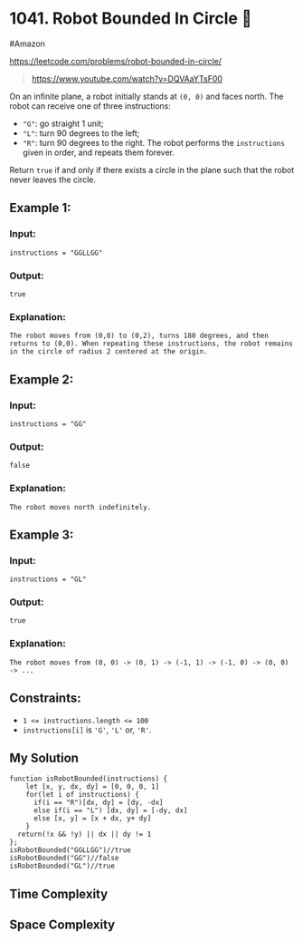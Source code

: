 # 1041. Robot Bounded In Circle 🌴
#Amazon

https://leetcode.com/problems/robot-bounded-in-circle/

> https://www.youtube.com/watch?v=DQVAaYTsF00

On an infinite plane, a robot initially stands at `(0, 0)` and faces north. The robot can receive one of three instructions:

- `"G"`: go straight 1 unit;
- `"L"`: turn 90 degrees to the left;
- `"R"`: turn 90 degrees to the right.
The robot performs the `instructions` given in order, and repeats them forever.

Return `true` if and only if there exists a circle in the plane such that the robot never leaves the circle.
## Example 1:

### Input: 
`instructions = "GGLLGG"`
### Output: 
`true`
### Explanation: 
`The robot moves from (0,0) to (0,2), turns 180 degrees, and then returns to (0,0).
When repeating these instructions, the robot remains in the circle of radius 2 centered at the origin.`

## Example 2:

### Input: 
`instructions = "GG"`
### Output: 
`false`
### Explanation: 
`The robot moves north indefinitely.` 

## Example 3:

### Input: 
`instructions = "GL"`
### Output: 
`true`
### Explanation: 
`The robot moves from (0, 0) -> (0, 1) -> (-1, 1) -> (-1, 0) -> (0, 0) -> ...` 

## Constraints:
- `1 <= instructions.length <= 100`
- `instructions[i]` is `'G'`, `'L'` or, `'R'`.

## My Solution 
````
function isRobotBounded(instructions) {
    let [x, y, dx, dy] = [0, 0, 0, 1]
    for(let i of instructions) {
      if(i == "R")[dx, dy] = [dy, -dx]
      else if(i == "L") [dx, dy] = [-dy, dx]
      else [x, y] = [x + dx, y+ dy]
    }
  return(!x && !y) || dx || dy != 1
};
isRobotBounded("GGLLGG")//true
isRobotBounded("GG")//false
isRobotBounded("GL")//true
````

## Time Complexity
## Space Complexity
